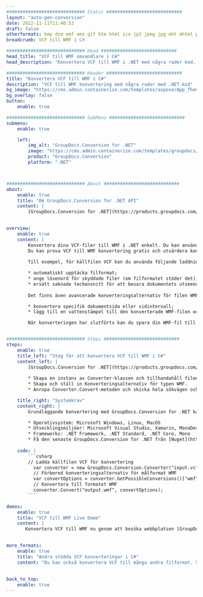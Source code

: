 ```yaml
---
############################# Static ############################
layout: "auto-gen-conversion"
date: 2022-11-11T11:40:53
draft: false
otherformats: bmp dcm emf emz gif htm html ico jp2 jpeg jpg mht mhtml png psb psd svg svgz tga tif tiff webp wmf wmz
breadcrumb: VCF till WMF i C#

############################# Head ############################
head_title: "VCF till WMF omvandlare i C#"
head_description: "Konvertera VCF till WMF i .NET med några rader kod. Använd GroupDocs Document Conversion API för att konvertera över 160 filformat."

############################# Header ############################
title: "Konvertera VCF till WMF i C#"
description: "VCF till WMF konvertering med några rader med .NET-kod"
bg_image: "https://cms.admin.containerize.com/templates/aspose/App_Themes/V3/images/bg/header1.png"
bg_overlay: false
button:
    enable: true

############################# SubMenu ############################
submenu:
    enable: true

    left:
        img_alt: "GroupDocs.Conversion for .NET"
        image: "https://cms.admin.containerize.com/templates/groupdocs/images/product-logos/90x90-noborder/groupdocs-conversion-net.png"
        product: "GroupDocs.Conversion"
        platform: ".NET"



############################# About ############################
about:
    enable: true
    title: "Om GroupDocs.Conversion for .NET API"
    content: |
        [GroupDocs.Conversion for .NET](https://products.groupdocs.com/conversion/net/) kan användas för att konvertera Microsoft Word, Excel, PowerPoint, PDF, Visio och andra format. GroupDocs.Conversion är ett fristående API som är lämpligt för back-end och interna system där hög prestanda krävs. Det beror inte på någon programvara som Microsoft eller Open Office.
    

overview:
    enable: true
    content: |
        Konvertera dina VCF-filer till WMF i .NET enkelt. Du kan använda bara ett par C# kodrader i valfri plattform som du vill, som - Windows, Linux, macOS.
        Du kan prova VCF till WMF konvertering gratis och utvärdera konverteringsresultatens kvalitet. Tillsammans med enkla filkonverteringsscenarier kan du prova mer avancerade alternativ för att ladda källfilen VCF och för att spara resultatet WMF. 
        
        Till exempel, för källfilen VCF kan du använda följande laddningsalternativ:

        * automatiskt upptäcka filformat;
        * ange lösenord för skyddade filer (om filformatet stöder det);
        * ersätt saknade teckensnitt för att bevara dokumentets utseende.
        
        Det finns även avancerade konverteringsalternativ för filen WMF:

        * konvertera specifik dokumentsida eller sidintervall;
        * lägg till en vattenstämpel till den konverterade WMF-filen och många fler.

        När konverteringen har slutförts kan du spara din WMF-fil till den lokala filsökvägen eller någon tredje parts lagring som FTP, Amazon S3, Google Drive, Dropbox etc. Observera - för att konvertera VCF till {{ TO}} det finns inget behov av någon ytterligare programvara installerad - som MS Office, Open Office, Adobe Acrobat Reader etc.


############################# Steps ############################
steps:
    enable: true
    title_left: "Steg för att konvertera VCF till WMF i C#"
    content_left: |
        [GroupDocs.Conversion for .NET](https://products.groupdocs.com/conversion/net/) gör det enkelt för utvecklare att konvertera en VCF-fil till WMF med några rader kod.
        
        * Skapa en instans av Converter-klassen och tillhandahåll filen VCF med den fullständiga sökvägen
        * Skapa och ställ in Konverteringsalternativ för typen WMF.
        * Anropa Converter.Convert-metoden och skicka hela sökvägen och formatet (WMF) som en parameter

    title_right: "Systemkrav"
    content_right: |
        Grundläggande konvertering med GroupDocs.Conversion for .NET kan göras med bara några enkla steg. Våra API:er stöds på alla större plattformar och operativsystem. Innan du kör koden nedan, se till att du har följande förutsättningar installerade på ditt system.

        * Operativsystem: Microsoft Windows, Linux, MacOS
        * Utvecklingsmiljöer: Microsoft Visual Studio, Xamarin, MonoDevelop
        * Frameworks: .NET Framework, .NET Standard, .NET Core, Mono
        * Få den senaste GroupDocs.Conversion for .NET från [Nuget](https://www.nuget.org/packages/groupdocs.conversion)
         
    code: |
        ```csharp    
        // Ladda källfilen VCF för konvertering
          var converter = new GroupDocs.Conversion.Converter("input.vcf");
          // Förbered konverteringsalternativ för målformat WMF
          var convertOptions = converter.GetPossibleConversions()["wmf"].ConvertOptions;
          // Konvertera till formatet WMF
          converter.Convert("output.wmf", convertOptions);
        ```

demos:
    enable: true
    title: "VCF till WMF Live Demo"
    content: |
       Konvertera VCF till WMF nu genom att besöka webbplatsen [GroupDocs.Conversion App](https://products.groupdocs.app/conversion/family). Onlinedemo har följande fördelar
          

more_formats:
    enable: true
    title: "Andra stödda VCF konverteringar i C#"
    content: "Du kan också konvertera VCF till många andra filformat. Se listan nedan."
       
       
back_to_top:
    enable: true
---
```


